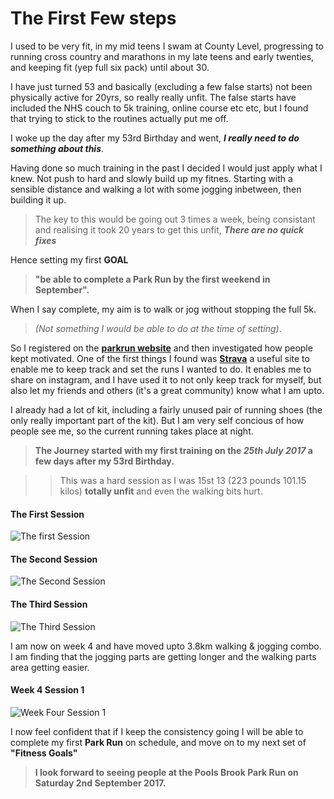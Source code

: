 # The First Few steps

I used to be very fit, in my mid teens I swam at County Level, progressing to running cross country and marathons in my late teens and early twenties, and keeping fit (yep full six pack) until about 30.

I have just turned 53 and basically (excluding a few false starts) not been physically active for 20yrs, so really really unfit. The false starts have included the NHS couch to 5k training, online course etc etc, but I found that trying to stick to the routines actually put me off.

I woke up the day after my 53rd Birthday and went, ***I really need to do something about this***.

Having done so much training in the past I decided I would just apply what I knew. Not push to hard and slowly build up my fitnes. Starting with a sensible distance and walking a lot with some jogging inbetween, then building it up.  

> The key to this would be going out 3 times a week, being consistant and realising it took 20 years to get this unfit, ***There are no quick fixes***

Hence setting my first **GOAL** 
> **"be able to complete a Park Run by the first weekend in September".**


When I say complete, my aim is to walk or jog without stopping the full 5k. 
> *(Not something I would be able to do at the time of setting)*.


So I registered on the **[parkrun website](http://www.parkrun.org.uk/)** and then investigated how people kept motivated. One of the first things I found was **[Strava](https://www.strava.com/)** a useful site to enable me to keep track and set the runs I wanted to do. It enables me to share on instagram, and I have used it to not only keep track for myself, but also let my friends and others (it's a great community) know what I am upto.

I already had a lot of kit, including a fairly unused pair of running shoes (the only really important part of the kit). But I am very self concious of how people see me, so the current running takes place at night.

> **The Journey started with my first training on the *25th July 2017* a few days after my 53rd Birthday.**

>>This was a hard session as I was 15st 13 (223 pounds 101.15 kilos) **totally unfit** and even the walking bits hurt.    
  

#### The First Session 
![The first Session](./assets/runningBlog/firstRun.jpg?style=centerme)

#### The Second Session 
![The Second Session](./assets/runningBlog/secondRun.jpg?style=centerme)

#### The Third Session 
![The Third Session](./assets/runningBlog/thirdRun.jpg?style=centerme)

I am now on week 4 and have moved upto 3.8km walking & jogging combo. I am finding that the jogging parts are getting longer and the walking parts area getting easier. 

#### Week 4 Session 1
![Week Four Session 1](./assets/runningBlog/week4run1.jpg?style=centerme)

I now feel confident that if I keep the consistency going I will be able to complete my first **Park Run** on schedule, and move on to my next set of **"Fitness Goals"** 

> **I look forward to seeing people at the Pools Brook Park Run on Saturday 2nd September 2017.**
